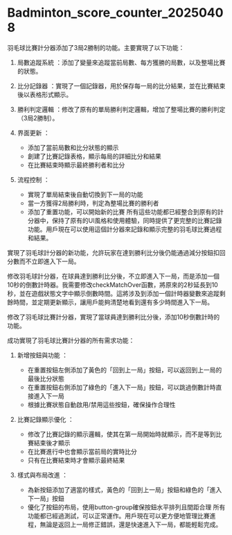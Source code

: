 # Badminton_score_counter_20250408

羽毛球比賽計分器添加了3局2勝制的功能。主要實現了以下功能：

1. 局數追蹤系統 ：添加了變量來追蹤當前局數、每方獲勝的局數，以及整場比賽的狀態。
2. 比分記錄器 ：實現了一個記錄器，用於保存每一局的比分結果，並在比賽結束後以表格形式顯示。
3. 勝利判定邏輯 ：修改了原有的單局勝利判定邏輯，增加了整場比賽的勝利判定（3局2勝制）。
4. 界面更新 ：
   
   - 添加了當前局數和比分狀態的顯示
   - 創建了比賽記錄表格，顯示每局的詳細比分和結果
   - 在比賽結束時顯示最終勝利者和比分
5. 流程控制 ：
   
   - 實現了單局結束後自動切換到下一局的功能
   - 當一方獲得2局勝利時，判定為整場比賽的勝利者
   - 添加了重置功能，可以開始新的比賽
所有這些功能都已經整合到原有的計分器中，保持了原有的UI風格和使用體驗，同時提供了更完整的比賽記錄功能。用戶現在可以使用這個計分器來記錄和顯示完整的羽毛球比賽過程和結果。

實現了羽毛球計分器的新功能，允許玩家在達到勝利比分後仍能通過減分按鈕扣回分數而不立即進入下一局。

修改羽毛球計分器，在球員達到勝利比分後，不立即進入下一局，而是添加一個10秒的倒數計時器。我需要修改checkMatchOver函數，將原來的2秒延長到10秒，並在遊戲狀態文字中顯示倒數時間。這將涉及到添加一個計時器變數來追蹤剩餘時間，並定期更新顯示，讓用戶能夠清楚地看到還有多少時間進入下一局。

修改了羽毛球比賽計分器，實現了當球員達到勝利比分後，添加10秒倒數計時的功能。

成功實現了羽毛球比賽計分器的所有需求功能：

1. 新增按鈕與功能 ：
   
   - 在重置按鈕左側添加了黃色的「回到上一局」按鈕，可以返回到上一局的最後比分狀態
   - 在重置按鈕右側添加了綠色的「進入下一局」按鈕，可以跳過倒數計時直接進入下一局
   - 根據比賽狀態自動啟用/禁用這些按鈕，確保操作合理性
2. 比賽記錄顯示優化 ：
   
   - 修改了比賽記錄的顯示邏輯，使其在第一局開始時就顯示，而不是等到比賽結束後才顯示
   - 在比賽進行中也會顯示當前局的實時比分
   - 只有在比賽結束時才會顯示最終結果
3. 樣式與布局改進 ：
   
   - 為新按鈕添加了適當的樣式，黃色的「回到上一局」按鈕和綠色的「進入下一局」按鈕
   - 優化了按鈕的布局，使用button-group確保按鈕水平排列且間距合理
所有功能都已經過測試，可以正常運作。用戶現在可以更方便地管理比賽進程，無論是返回上一局修正錯誤，還是快速進入下一局，都能輕鬆完成。

